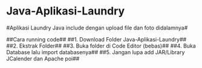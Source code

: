 # Java-Aplikasi-Laundry

#Aplikasi Laundry Java include dengan upload file dan foto didalamnya#

##Cara running code##
##1. Download Folder Java-Aplikasi-Laundry##
##2. Ekstrak Folder##
##3. Buka folder di Code Editor (bebas)##
##4. Buka Database lalu import databasenya##
##5. Jangan lupa add JAR/Library JCalender dan Apache poi##
